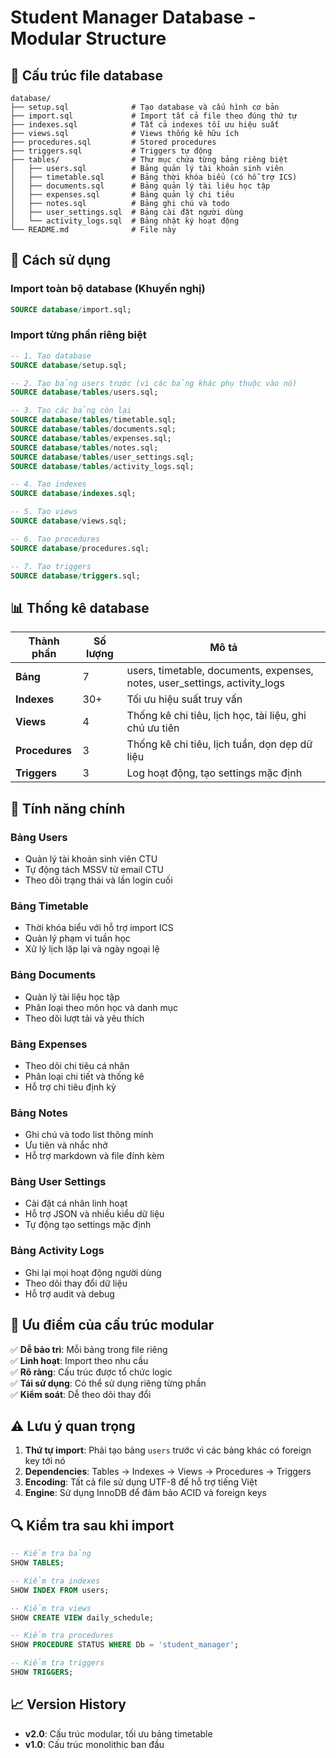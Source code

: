# Student Manager Database - Modular Structure

## 📁 Cấu trúc file database

```
database/
├── setup.sql              # Tạo database và cấu hình cơ bản
├── import.sql             # Import tất cả file theo đúng thứ tự
├── indexes.sql            # Tất cả indexes tối ưu hiệu suất
├── views.sql              # Views thống kê hữu ích  
├── procedures.sql         # Stored procedures
├── triggers.sql           # Triggers tự động
├── tables/                # Thư mục chứa từng bảng riêng biệt
│   ├── users.sql          # Bảng quản lý tài khoản sinh viên
│   ├── timetable.sql      # Bảng thời khóa biểu (có hỗ trợ ICS)
│   ├── documents.sql      # Bảng quản lý tài liệu học tập
│   ├── expenses.sql       # Bảng quản lý chi tiêu
│   ├── notes.sql          # Bảng ghi chú và todo
│   ├── user_settings.sql  # Bảng cài đặt người dùng
│   └── activity_logs.sql  # Bảng nhật ký hoạt động
└── README.md              # File này
```

## 🚀 Cách sử dụng

### Import toàn bộ database (Khuyến nghị)
```sql
SOURCE database/import.sql;
```

### Import từng phần riêng biệt
```sql
-- 1. Tạo database
SOURCE database/setup.sql;

-- 2. Tạo bảng users trước (vì các bảng khác phụ thuộc vào nó)
SOURCE database/tables/users.sql;

-- 3. Tạo các bảng còn lại
SOURCE database/tables/timetable.sql;
SOURCE database/tables/documents.sql;
SOURCE database/tables/expenses.sql;
SOURCE database/tables/notes.sql;
SOURCE database/tables/user_settings.sql;
SOURCE database/tables/activity_logs.sql;

-- 4. Tạo indexes
SOURCE database/indexes.sql;

-- 5. Tạo views
SOURCE database/views.sql;

-- 6. Tạo procedures
SOURCE database/procedures.sql;

-- 7. Tạo triggers
SOURCE database/triggers.sql;
```

## 📊 Thống kê database

| Thành phần | Số lượng | Mô tả |
|------------|----------|--------|
| **Bảng** | 7 | users, timetable, documents, expenses, notes, user_settings, activity_logs |
| **Indexes** | 30+ | Tối ưu hiệu suất truy vấn |
| **Views** | 4 | Thống kê chi tiêu, lịch học, tài liệu, ghi chú ưu tiên |
| **Procedures** | 3 | Thống kê chi tiêu, lịch tuần, dọn dẹp dữ liệu |
| **Triggers** | 3 | Log hoạt động, tạo settings mặc định |

## 🔧 Tính năng chính

### Bảng Users
- Quản lý tài khoản sinh viên CTU
- Tự động tách MSSV từ email CTU
- Theo dõi trạng thái và lần login cuối

### Bảng Timetable  
- Thời khóa biểu với hỗ trợ import ICS
- Quản lý phạm vi tuần học
- Xử lý lịch lặp lại và ngày ngoại lệ

### Bảng Documents
- Quản lý tài liệu học tập  
- Phân loại theo môn học và danh mục
- Theo dõi lượt tải và yêu thích

### Bảng Expenses
- Theo dõi chi tiêu cá nhân
- Phân loại chi tiết và thống kê
- Hỗ trợ chi tiêu định kỳ

### Bảng Notes
- Ghi chú và todo list thông minh
- Ưu tiên và nhắc nhở
- Hỗ trợ markdown và file đính kèm

### Bảng User Settings
- Cài đặt cá nhân linh hoạt
- Hỗ trợ JSON và nhiều kiểu dữ liệu
- Tự động tạo settings mặc định

### Bảng Activity Logs
- Ghi lại mọi hoạt động người dùng
- Theo dõi thay đổi dữ liệu
- Hỗ trợ audit và debug

## 🎯 Ưu điểm của cấu trúc modular

✅ **Dễ bảo trì**: Mỗi bảng trong file riêng  
✅ **Linh hoạt**: Import theo nhu cầu  
✅ **Rõ ràng**: Cấu trúc được tổ chức logic  
✅ **Tái sử dụng**: Có thể sử dụng riêng từng phần  
✅ **Kiểm soát**: Dễ theo dõi thay đổi  

## ⚠️ Lưu ý quan trọng

1. **Thứ tự import**: Phải tạo bảng `users` trước vì các bảng khác có foreign key tới nó
2. **Dependencies**: Tables → Indexes → Views → Procedures → Triggers  
3. **Encoding**: Tất cả file sử dụng UTF-8 để hỗ trợ tiếng Việt
4. **Engine**: Sử dụng InnoDB để đảm bảo ACID và foreign keys

## 🔍 Kiểm tra sau khi import

```sql
-- Kiểm tra bảng
SHOW TABLES;

-- Kiểm tra indexes  
SHOW INDEX FROM users;

-- Kiểm tra views
SHOW CREATE VIEW daily_schedule;

-- Kiểm tra procedures
SHOW PROCEDURE STATUS WHERE Db = 'student_manager';

-- Kiểm tra triggers
SHOW TRIGGERS;
```

## 📈 Version History

- **v2.0**: Cấu trúc modular, tối ưu bảng timetable
- **v1.0**: Cấu trúc monolithic ban đầu 